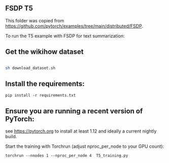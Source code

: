## FSDP T5

This folder was copied from https://github.com/pytorch/examples/tree/main/distributed/FSDP.

To run the T5 example with FSDP for text summarization:

## Get the wikihow dataset
```bash

sh download_dataset.sh

```

## Install the requirements:
~~~
pip install -r requirements.txt
~~~
## Ensure you are running a recent version of PyTorch:
see https://pytorch.org to install at least 1.12 and ideally a current nightly build. 

Start the training with Torchrun (adjust nproc_per_node to your GPU count):

```
torchrun --nnodes 1 --nproc_per_node 4  T5_training.py

```